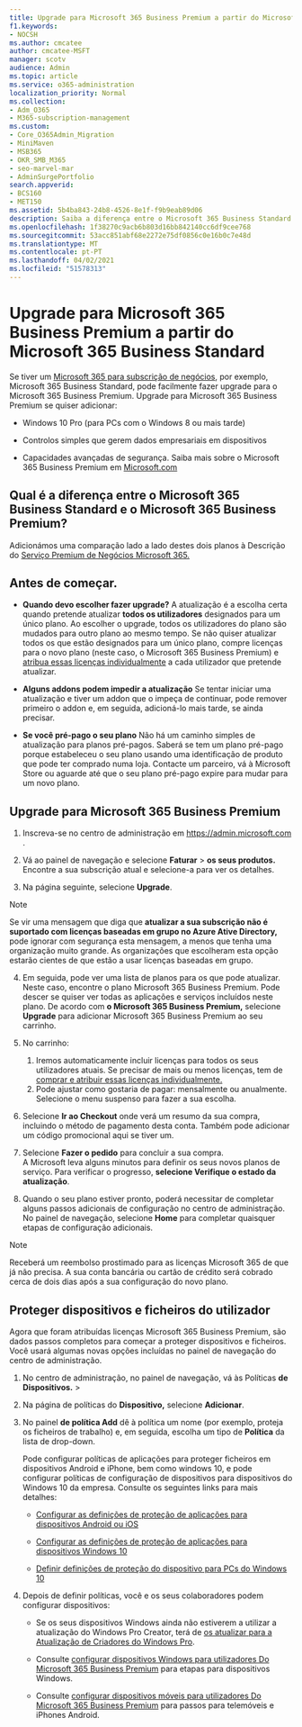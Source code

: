 ```yaml
---
title: Upgrade para Microsoft 365 Business Premium a partir do Microsoft 365 Business Standard
f1.keywords:
- NOCSH
ms.author: cmcatee
author: cmcatee-MSFT
manager: scotv
audience: Admin
ms.topic: article
ms.service: o365-administration
localization_priority: Normal
ms.collection:
- Adm_O365
- M365-subscription-management
ms.custom:
- Core_O365Admin_Migration
- MiniMaven
- MSB365
- OKR_SMB_M365
- seo-marvel-mar
- AdminSurgePortfolio
search.appverid:
- BCS160
- MET150
ms.assetid: 5b4ba843-24b8-4526-8e1f-f9b9eab89d06
description: Saiba a diferença entre o Microsoft 365 Business Standard e o Microsoft 365 Business Premium e como pode fazer upgrade para o Microsoft 365 Business Premium.
ms.openlocfilehash: 1f38270c9acb6b803d16bb842140cc6df9cee768
ms.sourcegitcommit: 53acc851abf68e2272e75df0856c0e16b0c7e48d
ms.translationtype: MT
ms.contentlocale: pt-PT
ms.lasthandoff: 04/02/2021
ms.locfileid: "51578313"
---
```

# <a name="upgrade-to-microsoft-365-business-premium-from-microsoft-365-business-standard"></a>Upgrade para Microsoft 365 Business Premium a partir do Microsoft 365 Business Standard

Se tiver um [Microsoft 365 para subscrição de negócios](https://products.office.com/compare-all-microsoft-office-products-4-column?activetab=tab:primaryr2), por exemplo, Microsoft 365 Business Standard, pode facilmente fazer upgrade para o Microsoft 365 Business Premium. Upgrade para Microsoft 365 Business Premium se quiser adicionar:

- Windows 10 Pro (para PCs com o Windows 8 ou mais tarde)

- Controlos simples que gerem dados empresariais em dispositivos

- Capacidades avançadas de segurança.
Saiba mais sobre o Microsoft 365 Business Premium em [Microsoft.com](https://www.microsoft.com/microsoft-365/business)

## <a name="whats-the-difference-between-microsoft-365-business-standard-and-microsoft-365-business-premium"></a>Qual é a diferença entre o Microsoft 365 Business Standard e o Microsoft 365 Business Premium?

Adicionámos uma comparação lado a lado destes dois planos à Descrição do [Serviço Premium de Negócios Microsoft 365.](/office365/servicedescriptions/microsoft-365-service-descriptions/microsoft-365-business-service-description) 

## <a name="before-you-get-started"></a>Antes de começar.

- **Quando devo escolher fazer upgrade?** A atualização é a escolha certa quando pretende atualizar **todos os utilizadores** designados para um único plano. Ao escolher o upgrade, todos os utilizadores do plano são mudados para outro plano ao mesmo tempo. Se não quiser atualizar todos os que estão designados para um único plano, compre licenças para o novo plano (neste caso, o Microsoft 365 Business Premium) e [atribua essas licenças individualmente](../admin/manage/assign-licenses-to-users.md) a cada utilizador que pretende atualizar.

- **Alguns addons podem impedir a atualização** Se tentar iniciar uma atualização e tiver um addon que o impeça de continuar, pode remover primeiro o addon e, em seguida, adicioná-lo mais tarde, se ainda precisar.

- **Se você pré-pago o seu plano** Não há um caminho simples de atualização para planos pré-pagos. Saberá se tem um plano pré-pago porque estabeleceu o seu plano usando uma identificação de produto que pode ter comprado numa loja. Contacte um parceiro, vá à Microsoft Store ou aguarde até que o seu plano pré-pago expire para mudar para um novo plano.

## <a name="upgrade-to-microsoft-365-business-premium"></a>Upgrade para Microsoft 365 Business Premium

1. Inscreva-se no centro de administração em <a href="https://go.microsoft.com/fwlink/p/?linkid=837890" target="_blank">https://admin.microsoft.com</a> .

2. Vá ao painel de navegação e selecione **Faturar** \> **os seus produtos.** Encontre a sua subscrição atual e selecione-a para ver os detalhes.

3. Na página seguinte, selecione **Upgrade**.

  > [!NOTE]
  > Se vir uma mensagem que diga que **atualizar a sua subscrição não é suportado com licenças baseadas em grupo no Azure Ative Directory,** pode ignorar com segurança esta mensagem, a menos que tenha uma organização muito grande. As organizações que escolheram esta opção estarão cientes de que estão a usar licenças baseadas em grupo.

4. Em seguida, pode ver uma lista de planos para os que pode atualizar. Neste caso, encontre o plano Microsoft 365 Business Premium. Pode descer se quiser ver todas as aplicações e serviços incluídos neste plano. De acordo com **o Microsoft 365 Business Premium,** selecione **Upgrade** para adicionar Microsoft 365 Business Premium ao seu carrinho.

5. No carrinho:

    1. Iremos automaticamente incluir licenças para todos os seus utilizadores atuais. Se precisar de mais ou menos licenças, tem de [comprar e atribuir essas licenças individualmente.](../admin/manage/assign-licenses-to-users.md)  
    2. Pode ajustar como gostaria de pagar: mensalmente ou anualmente. Selecione o menu suspenso para fazer a sua escolha.

6. Selecione **Ir ao Checkout** onde verá um resumo da sua compra, incluindo o método de pagamento desta conta. Também pode adicionar um código promocional aqui se tiver um.

7. Selecione **Fazer o pedido** para concluir a sua compra.\
A Microsoft leva alguns minutos para definir os seus novos planos de serviço. Para verificar o progresso, **selecione Verifique o estado da atualização**.

8. Quando o seu plano estiver pronto, poderá necessitar de completar alguns passos adicionais de configuração no centro de administração. No painel de navegação, selecione **Home** para completar quaisquer etapas de configuração adicionais.

> [!NOTE]
> Receberá um reembolso prostimado para as licenças Microsoft 365 de que já não precisa. A sua conta bancária ou cartão de crédito será cobrado cerca de dois dias após a sua configuração do novo plano.
  
## <a name="protect-user-devices-and-files"></a>Proteger dispositivos e ficheiros do utilizador

Agora que foram atribuídas licenças Microsoft 365 Business Premium, são dados passos completos para começar a proteger dispositivos e ficheiros. Você usará algumas novas opções incluídas no painel de navegação do centro de administração.
  
1. No centro de administração, no painel de navegação, vá às Políticas **de Dispositivos.** \> 

2. Na página de políticas do **Dispositivo,** selecione **Adicionar**.

3. No painel **de política Add** dê à política um nome (por exemplo, proteja os ficheiros de trabalho) e, em seguida, escolha um tipo de **Política** da lista de drop-down.

    Pode configurar políticas de aplicações para proteger ficheiros em dispositivos Android e iPhone, bem como windows 10, e pode configurar políticas de configuração de dispositivos para dispositivos do Windows 10 da empresa. Consulte os seguintes links para mais detalhes:

    - [Configurar as definições de proteção de aplicações para dispositivos Android ou iOS](app-protection-settings-for-android-and-ios.md)

    - [Configurar as definições de proteção de aplicações para dispositivos Windows 10](protection-settings-for-windows-10-devices.md)

    - [Definir definições de proteção do dispositivo para PCs do Windows 10](protection-settings-for-windows-10-pcs.md)

4. Depois de definir políticas, você e os seus colaboradores podem configurar dispositivos:

    - Se os seus dispositivos Windows ainda não estiverem a utilizar a atualização do Windows Pro Creator, terá de [os atualizar para a Atualização de Criadores do Windows Pro](upgrade-to-windows-pro-creators-update.md).

    - Consulte [configurar dispositivos Windows para utilizadores Do Microsoft 365 Business Premium](set-up-windows-devices.md) para etapas para dispositivos Windows.

    - Consulte [configurar dispositivos móveis para utilizadores Do Microsoft 365 Business Premium](set-up-mobile-devices.md) para passos para telemóveis e iPhones Android.